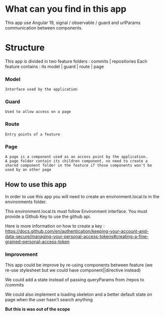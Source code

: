 # What can you find in this app
This app use Angular 19, signal / observable / guard and urlParams communication between components.

# Structure

This app is divided in two feature folders : commits | repositories
Each feature contains : its model | guard | route | page
  ### Model
    Interface used by the application
  ### Guard
    Used to allow access on a page
  ### Route
    Entry points of a feature
  ### Page
    A page is a component used as an access point by the application.
    A page folder contain its children component, no need to create a shared component folder in the feature if those components won't be used by an other page

## How to use this app
In order to use this app you will need to create an environment.local.ts in the environments folder.

This environment.local.ts must follow Environment interface. You must provide a Github Key to use the github api.

Here is more information on how to create a key : https://docs.github.com/en/authentication/keeping-your-account-and-data-secure/managing-your-personal-access-tokens#creating-a-fine-grained-personal-access-token


### Improvement
This app could be improve by re-using components between feature (we re-use stylesheet but we could have component||directive instead)

We could add a state instead of passing queryParams from /repos to /commits

We could also implement a loading skeleton and a better default state on page when the user hasn't search anything

**But this is was out of the scope**
